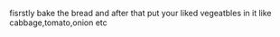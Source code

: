 fisrstly bake the bread and after that put your liked vegeatbles in it like cabbage,tomato,onion etc